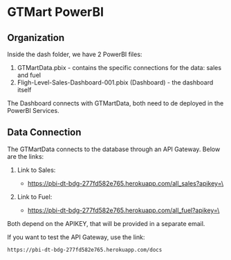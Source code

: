 # GTMart PowerBI

## Organization

Inside the dash folder, we have 2 PowerBI files:

1) GTMartData.pbix - contains the specific connections for the data: sales and fuel
2) Fligh-Level-Sales-Dashboard-001.pbix (Dashboard) - the dashboard itself


The Dashboard connects with GTMartData, both need to de deployed in the PowerBI Services.


## Data Connection

The GTMartData connects to the database through an API Gateway. Below are the links:

1) Link to Sales: 
   - https://pbi-dt-bdg-277fd582e765.herokuapp.com/all_sales?apikey=\<APIKEY>

2) Link to Fuel:
   - https://pbi-dt-bdg-277fd582e765.herokuapp.com/all_fuel?apikey=\<APIKEY>


Both depend on the APIKEY, that will be provided in a separate email.

If you want to test the API Gateway, use the link:

`https://pbi-dt-bdg-277fd582e765.herokuapp.com/docs`


